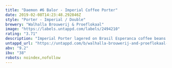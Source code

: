 ```yaml
---
title: "Daemon #6 Balor - Imperial Coffee Porter"
date: 2019-02-08T14:23:48.292846Z
style: "Porter - Imperial / Double"
brewery: "Walhalla Brouwerij & Proeflokaal"
image: "https://labels.untappd.com/labels/2494210"
rating: "3.71"
description: "Imperial Porter lagered on Brasil Esperanca coffee beans roasted by Keppler Coffee. Named after the Celtic giant whose powerful eye spreads death and destruction. Limited to 2.500 bottles. Released: February 2018 "
untappd_url: "https://untappd.com/b/walhalla-brouwerij-and-proeflokaal-daemon-6-balor-imperial-coffee-porter/2494210"
abv: "9.2"
ibu: "38"
robots: noindex,nofollow
---
```


